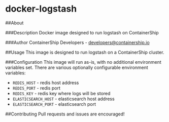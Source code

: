 docker-logstash
==============

##About

###Description
Docker image designed to run logstash on ContainerShip

###Author
ContainerShip Developers - developers@containership.io

##Usage
This image is designed to run logstash on a ContainerShip cluster.

###Configuration
This image will run as-is, with no additional environment variables set. There are various optionally configurable environment variables:

* `REDIS_HOST` - redis host address
* `REDIS_PORT` - redis port
* `REDIS_KEY` - redis key where logs will be stored
* `ELASTICSEARCH_HOST` - elasticsearch host address
* `ELASTICSEARCH_PORT` - elasticsearch port

##Contributing
Pull requests and issues are encouraged!
